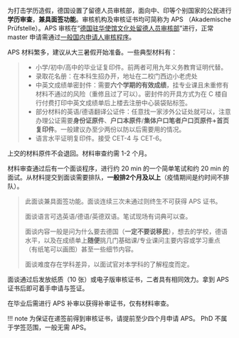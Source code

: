 
为打击学历造假，德国设置了留德人员审核部，面向中、印等个别国家的公民进行**学历审查**，**兼具面签功能**。审核机构及审核证书均可简称为 APS （Akademische Prüfstelle）。APS 审核在“[德国驻华使馆文化处留德人员审核部](https://www.aps.org.cn/zh/)”进行，正常 master 申请需通过[一般国内申请人审核程序](https://www.aps.org.cn/zh/verfahren-und-services-deutschland/chinaverfahren)。

APS 材料繁多，建议从大三暑假开始准备。一些典型材料有：

> - 小学/初中/高中的毕业证复印件。前两者可用九年义务教育证明代替。
> - 录取花名册：在本科生招办开，地址在二校门西边小老虎处
> - 中英文成绩单密封件：需要**六个学期的有效成绩**，挂专业课且未重修有材料不通过的风险（重修且过了可以）。密封件的开具方式为在 C 楼自行付费打印中英文成绩单后上楼去注册中心装袋贴标签。
> - 部分材料的英语/德语翻译公证件：任意找一家涉外公证处就可以，注意办理公证需要**身份证原件**、**户口本原件**/**集体户口笔者户口页原件+首页复印件**。一般建议办至少两份以防以后需要用的情况。
> - 语言水平证明复印件。接受 CET-4 与 CET-6。

上交的材料原件不会退回。材料审查约需 1-2 个月。

材料审查通过后有一个面谈程序，进行约 20 min 的一个简单笔试和约 20 min 的面试。从材料提交到面谈需要排队，**一般排2个月及以上**（疫情期间是约时间不排队）。
> 此面谈兼具面签功能。面谈连续三次未通过则终生不可获得 APS 证书。
>
> 面谈语言可选英语/德语/英德双语。笔试现场有词典可以查。
>
> 面谈内容一般是问为什么要去德国（**一定不要说移民**），想去的学校，德语水平，以及在成绩单上**随便**挑几门基础课/专业课问主要内容或学习重点（有纸笔可以画图）甚至一些细节内容。
>
> 面谈难度存在学科差异，以面试官对本学科的了解程度而定。

面谈通过后发放纸质（10 张）或电子版审核证书，二者具有相同效力。拿到 APS 证书后即可着手申请与签证。

在毕业后需进行 APS 补审以获得补审证书，仅有材料审查。

!!! note
    为保证在递签前得到审核证书，请提前至少四个月申请 APS。
    PhD 不属于学签范围，一般无需 APS。
